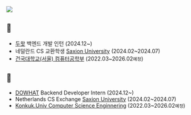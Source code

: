 
  
<a href="https://github.com/devxb/gitanimals">
  <img src="https://render.gitanimals.org/farms/{Hyeri1ee}"/>
</a>

<!--
<a href="https://solved.ac/haerizian"><img align="left" src="http://mazassumnida.wtf/api/v2/generate_badge?boj=haerizian&theme=dark"/></a>
-->



## 🙌 
- [두왓](https://dowhat.io/) 백엔드 개발 인턴 (2024.12~)
- 네덜란드 CS 교환학생 [Saxion University](https://www.saxion.edu/) (2024.02~2024.07)
- [건국대학교(서울) 컴퓨터공학부](https://research.konkuk.ac.kr/sites/cse/index.do) (2022.03~2026.02`예정`)

## 🙌 
- [DOWHAT](https://dowhat.io/) Backend Developer Intern (2024.12~)
- Netherlands CS Exchange [Saxion University](https://www.saxion.edu/) (2024.02~2024.07)
- [Konkuk.Univ Computer Science Enginnering](https://research.konkuk.ac.kr/sites/cse/index.do) (2022.03~2026.02`예정`)
